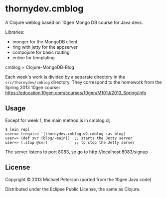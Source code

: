 # thornydev.cmblog

A Clojure weblog based on 10gen Mongo DB course for Java devs.

Libraries:

* monger for the MongoDB client
* ring with jetty for the appserver
* compojure for basic routing
* enlive for templating

cmblog = Clojure-MongoDB-Blog


Each week's work is divided by a separate directory in the `src/thornydev/cmblog` directory.  They correspond to the homework from the Spring 2013 10gen course: https://education.10gen.com/courses/10gen/M101J/2013_Spring/info

## Usage

Except for week 1, the main method is in cmblog.clj.

    $ lein repl
    user=> (require '[thornydev.cmblog.w2.cmblog :as blog]
    user=> (def svr (blog/-main))  ;; starts the Jetty server
    user=> (.stop @svr)            ;; to stop the Jetty server

The server listens to port 8083, so go to http://localhost:8083/signup


## License

Copyright © 2013 Michael Peterson (ported from the 10gen Java code)

Distributed under the Eclipse Public License, the same as Clojure.

